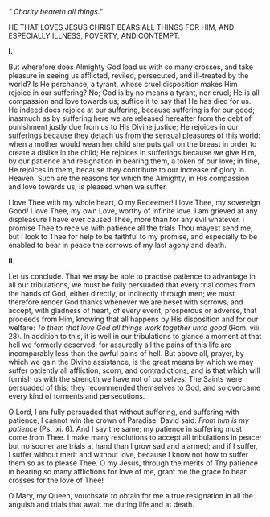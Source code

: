 
*\" Charity beareth all things.\"*

HE THAT LOVES JESUS CHRIST BEARS ALL THINGS FOR HIM, AND ESPECIALLY ILLNESS, POVERTY, AND CONTEMPT.

**I\.**

But wherefore does Almighty God load us with so many crosses, and take pleasure in seeing us afflicted, reviled, persecuted, and ill-treated by the world? Is He perchance, a tyrant, whose cruel disposition makes Him rejoice in our suffering? No; God is by no means a tyrant, nor cruel; He is all compassion and love towards us; suffice it to say that He has died for us. He indeed does rejoice at our suffering, because suffering is for our good; inasmuch as by suffering here we are released hereafter from the debt of punishment justly due from us to His Divine justice; He rejoices in our sufferings because they detach us from the sensual pleasures of this world: when a mother would wean her child she puts gall on the breast in order to create a dislike in the child; He rejoices in sufferings because we give Him, by our patience and resignation in bearing them, a token of our love; in fine, He rejoices in them, because they contribute to our increase of glory in Heaven. Such are the reasons for which the Almighty, in His compassion and love towards us, is pleased when we suffer.

I love Thee with my whole heart, O my Redeemer! I love Thee, my sovereign Good! I love Thee, my own Love, worthy of infinite love. I am grieved at any displeasure I have ever caused Thee, more than for any evil whatever. I promise Thee to receive with patience all the trials Thou mayest send me; but I look to Thee for help to be faithful to my promise, and especially to be enabled to bear in peace the sorrows of my last agony and death.

**II\.**

Let us conclude. That we may be able to practise patience to advantage in all our tribulations, we must be fully persuaded that every trial comes from the hands of God, either directly, or indirectly through men; we must therefore render God thanks whenever we are beset with sorrows, and accept, with gladness of heart, of every event, prosperous or adverse, that proceeds from Him, knowing that all happens by His disposition and for our welfare: *To them that love God all things work together unto good* (Rom. viii. 28). In addition to this, it is well in our tribulations to glance a moment at that hell we formerly deserved: for assuredly all the pains of this life are incomparably less than the awful pains of hell. But above all, prayer, by which we gain the Divine assistance, is the great means by which we may suffer patiently all affliction, scorn, and contradictions, and is that which will furnish us with the strength we have not of ourselves. The Saints were persuaded of this; they recommended themselves to God, and so overcame every kind of torments and persecutions.

O Lord, I am fully persuaded that without suffering, and suffering with patience, I cannot win the crown of Paradise. David said: *From him is my patience* (Ps. lxi. 6). And I say the same; my patience in suffering must come from Thee. I make many resolutions to accept all tribulations in peace; but no sooner are trials at hand than I grow sad and alarmed; and if I suffer, I suffer without merit and without love, because I know not how to suffer them so as to please Thee. O my Jesus, through the merits of Thy patience in bearing so many afflictions for love of me, grant me the grace to bear crosses for the love of Thee!

O Mary, my Queen, vouchsafe to obtain for me a true resignation in all the anguish and trials that await me during life and at death.

